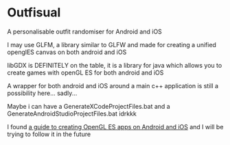 # Outfisual
A personalisable outfit randomiser for Android and iOS

I may use GLFM, a library similar to GLFW and made for creating a unified openglES canvas on both android and iOS

libGDX is DEFINITELY on the table, it is a library for java which allows you to create games with openGL ES for both android and iOS

A wrapper for both android and iOS around a main c++ application is still a possibility here... sadly...

Maybe i can have a GenerateXCodeProjectFiles.bat and a GenerateAndroidStudioProjectFiles.bat idrkkk

I found [a guide to creating OpenGL ES apps on Android and iOS](https://www.google.ie/books/edition/Game_and_Graphics_Programming_for_iOS_an/WOEhPTXSKogC?hl=en&gbpv=1&printsec=frontcover) and I will be trying to follow it in the future
